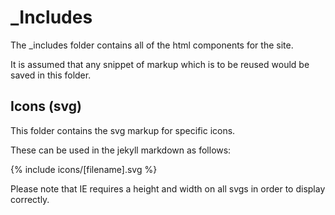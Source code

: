 # _Includes

The _includes folder contains all of the html components for the site. 

It is assumed that any snippet of markup which is to be reused would be saved in this folder. 


## Icons (svg)

This folder contains the svg markup for specific icons. 

These can be used in the jekyll markdown as follows:

{% include icons/[filename].svg %}

Please note that IE requires a height and width on all svgs in order to display correctly. 